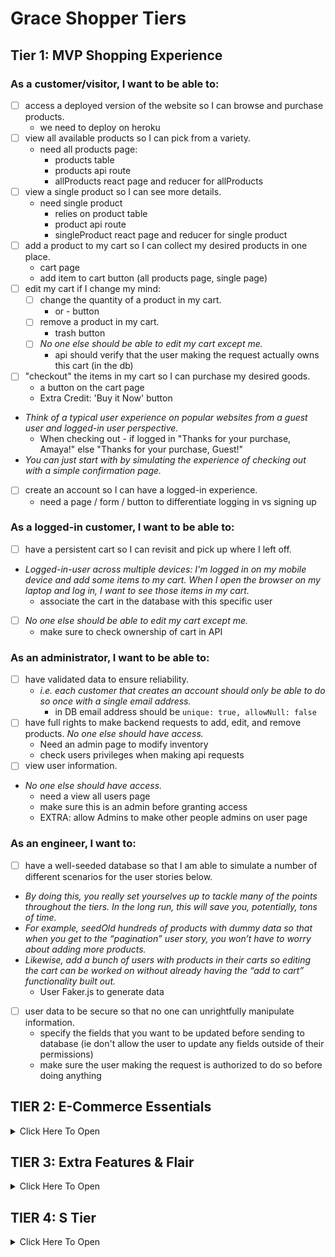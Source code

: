# Grace Shopper Tiers

## Tier 1: MVP Shopping Experience

### As a customer/visitor, I want to be able to:
- [ ] access a deployed version of the website so I can browse and purchase products.
  - we need to deploy on heroku
- [ ] view all available products so I can pick from a variety.
  - need all products page:
    - products table
    - products api route
    - allProducts react page and reducer for allProducts
- [ ] view a single product so I can see more details.
  - need single product
    - relies on product table
    - product api route
    - singleProduct react page and reducer for single product
- [ ] add a product to my cart so I can collect my desired products in one place.
  - cart page
  - add item to cart button (all products page, single page)
- [ ] edit my cart if I change my mind:
  - [ ] change the quantity of a product in my cart.
    + or - button
  - [ ] remove a product in my cart.
    - trash button
  - [ ] *No one else should be able to edit my cart except me.*
    - api should verify that the user making the request actually owns this cart (in the db)
- [ ] "checkout" the items in my cart so I can purchase my desired goods.
  - a button on the cart page
  - Extra Credit: 'Buy it Now' button
- *Think of a typical user experience on popular websites from a guest user and logged-in user perspective.*
  - When checking out - if logged in "Thanks for your purchase, Amaya!" else "Thanks for your purchase, Guest!"
- *You can just start with by simulating the experience of checking out with a simple confirmation page.*
- [ ] create an account so I can have a logged-in experience.
  - need a page / form / button to differentiate logging in vs signing up

### As a logged-in customer, I want to be able to:
- [ ] have a persistent cart so I can revisit and pick up where I left off.
- *Logged-in-user across multiple devices: I'm logged in on my mobile device and add some items to my cart. When I open the browser on my laptop and log in, I want to see those items in my cart.*
  - associate the cart in the database with this specific user
- [ ] *No one else should be able to edit my cart except me.*
  - make sure to check ownership of cart in API

### As an administrator, I want to be able to:
- [ ] have validated data to ensure reliability.
  - *i.e. each customer that creates an account should only be able to do so once with a single email address.*
    - in DB email address should be `unique: true, allowNull: false`
- [ ] have full rights to make backend requests to add, edit, and remove products.
  *No one else should have access.*
  - Need an admin page to modify inventory
  - check users privileges when making api requests
- [ ] view user information.
- *No one else should have access.* 
  - need a view all users page
  - make sure this is an admin before granting access
  - EXTRA: allow Admins to make other people admins on user page

### As an engineer, I want to:
- [ ] have a well-seeded database so that I am able to simulate a number of different scenarios for the user stories below.
- *By doing this, you really set yourselves up to tackle many of the points throughout the tiers. In the long run, this will save you, potentially, tons of time.*
- *For example, seedOld hundreds of products with dummy data so that when you get to the “pagination” user story, you won’t have to worry about adding more products.*
- *Likewise, add a bunch of users with products in their carts so editing the cart can be worked on without already having the “add to cart” functionality built out.*
  - User Faker.js to generate data
- [ ] user data to be secure so that no one can unrightfully manipulate information.
  - specify the fields that you want to be updated before sending to database (ie don't allow the user to update any fields outside of their permissions)
  - make sure the user making the request is authorized to do so before doing anything
## TIER 2: E-Commerce Essentials

<details><summary>Click Here To Open</summary>

### As a customer, I want to be able to:
- [ ] see all products that belong to a certain category.
  - [ ] *Keep this simple. For example, a product can only belong to one category.*
- [ ] explore an aesthetically pleasing website so I can easily navigate around and enjoy the experience (UI/UX).
  - [ ] *This includes front-end data validations. For example, if certain fields of a form are required and must be in a specific format, this is obvious to the user.*
- [ ] have a persistent cart so I can revisit and pick up where I left off.
  - [ ] *There are two more experiences to consider here. Explore your favorite websites to see what the intended behavior is for the following cases:*
    - [ ] **Guest-only:** I don't want to create an account, but I want my cart to persist between browser refreshes.
      - [ ] Look into front-end storage for this one.
    - [ ] **Guest-to-logged-in-user:** Initially, I'm not logged in, and I add items to my cart. When I eventually log in, I want to see those same items I added when I was logged in still in my cart, in addition to the items I may have had in my cart from a previous logged in session.

### As a logged-in customer, I want to be able to:
- [ ] see my order history so I can remember my previously purchased items and their prices at the time of purchase.
- [ ] view and edit my user profile so I can update my information when necessary.

### As an administrator, I want to be able to:
- [ ] allow customers to have a variety of payment method options in order to increase checkout conversion.
  - [ ] *Begin by integrating Stripe, and, if interested, dive into integrating PayPal, Venmo, Braintree, or Bitcoin.*
- [ ] edit products and manage users through a dashboard so I can easily make changes and assessments as necessary.

</details>

## TIER 3: Extra Features & Flair

<details><summary>Click Here To Open</summary>

### As an administrator, I want to be able to:
- [ ] ensure accurate product inventory so that we can be sure only available products are sold.
  - [ ] *For example, when a customer purchases an item, the quantity available is appropriately deducted.*
  - [ ] *Likewise, if a customer attempts to purchase a higher quantity of an item that is available, they will be alerted/notified that there isn't enough inventory.*
- [ ] offer customers discounts through promo codes so that we can incentivize purchases.

### As a customer, I want to be able to:

#### Receive Notifications
- [ ] receive an email confirmation when placing an order so that I can easily reference it when needed without visiting my account.
- [ ] be notified when certain events occur so that I am informed of my actions.
  - [ ] *For example, when I add a product to my cart, there is a toast notification that pops up in the corner of the page with an appropriate message for that action.*

#### Have A Seamless Experience
- [ ]  navigate the website successfully, in a way that is accessible and inclusive.
  - [ ] *This is a great opportunity to dive into ADA Compliance (screen-reader friendliness, keyboard navigation, colorblind-friendly, etc.).*
  - [ ] *[A11y Checklist](https://a11yproject.com/checklist)*
- [ ] view a display to know when content is loading or there is an error so that I can manage my expectations.
  - [ ] *For example, loading spinners while the frontend is waiting for a backend response.*
  - [ ] *As a customer, if I visit a product page that doesn't exist, notify me that it doesn't and bring me to all products. Likewise, if I visit a page that outright doesn't exist, navigate me to the landing page.*

#### Have A User-Friendly Experience
- [ ] filter through all products.
  - [ ] *This is an opportunity to dive into a "search" input field. You can filter all products using vanilla JavaScript, or look into Algolia (search-as-a-service).*
- [ ] browse through all products in a digestible way so that I am not overwhelmed with an endless list of products.
  - [ ] *Dive into pagination here!*
  - [ ] *This goes back to the initial seedOld in Tier 1. If you have a database seeded with thousands of products, there shouldn't be any blockers in order to tackle this user story. It also begs the question of whether we should fetch all of the products from the database or limit the response in intervals (e.g. 25 at a time) and show more only through a user action (e.g. clicking a “Next”/”Show More” button).*
  - [ ] *Keep in mind, if you already have the product filter feature built out, can you get pagination to work on the results as well?*
- [ ] view featured products so that I can get inspiration.
  - [ ] *For example, display the five most purchased products within a given period of time (i.e. yesterday or last week), or the most recently added products.*
- [ ] add products to a wishlist so that I can differentiate products I would like to purchase now (cart) versus products I might be interested in purchasing in the future (wishlist).

</details>

## TIER 4: S Tier

<details><summary>Click Here To Open</summary>

### As a customer, I want to be able to:
- [ ] post products to my social media accounts so that I can share with my friends/followers.
  - [ ] *For example, integrating Facebook to create a post of a product's name, description, photo and link.*
- [ ] receive recommended products so that I can have a customized user experience and get inspiration.
  - [ ] *For example, based on products viewed (similar products; matching "tags").*
- [ ] feel like the website experience is customized for my native language.
  - [ ] **Internationalization (i19n)**
    - [ ] *The process of designing and building an application to facilitate localization. The main concern is that applications can be adapted to various languages and regions without engineering changes.*
  - [ ] **Localization (i10n)**
    - [ ] *The cultural and linguistic adaptation of an internationalized application to two or more culturally-distinct markets.*
    - [ ] *For example, the website while the main language of the United States and United Kingdom is English, the currency ($ vs. £) and date format (12/31/2020 vs. 31/12/2020) vary.*
  - [ ] *[Mozilla Internationalization & Localization Guidelines](https://www-archive.mozilla.org/docs/reflist/i18n/)*

### As an administrator, I want to be able to:
- [ ] visualize relevant KPIs (key performance indicators) in the admin dashboard so that I can make educated business decisions.
  - [ ] *For example, a line graph of total sales over time.*

### As a CEO/CTO, I want:
- [ ] the website to allow for multi tenancy so that we can potentially white label the application and allow users to create "shops."
  - [ ] *Think Etsy and Amazon, where the sellers can have their own "shops" within the platforms.*

</details>